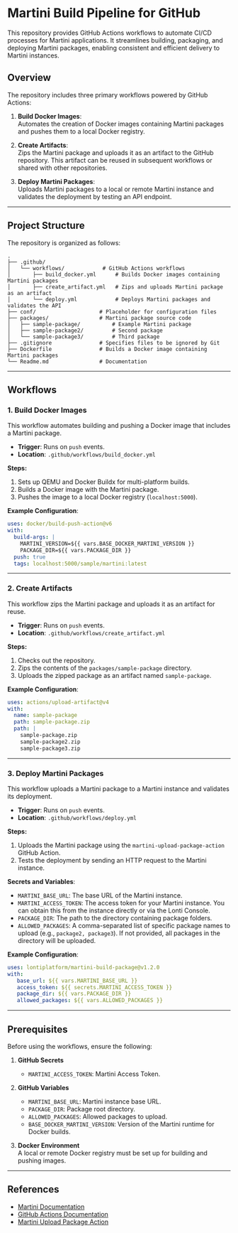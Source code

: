 
# Martini Build Pipeline for GitHub

This repository provides GitHub Actions workflows to automate CI/CD processes for Martini applications. It streamlines building, packaging, and deploying Martini packages, enabling consistent and efficient delivery to Martini instances.

## Overview

The repository includes three primary workflows powered by GitHub Actions:

1. **Build Docker Images**:  
   Automates the creation of Docker images containing Martini packages and pushes them to a local Docker registry.

2. **Create Artifacts**:  
   Zips the Martini package and uploads it as an artifact to the GitHub repository. This artifact can be reused in subsequent workflows or shared with other repositories.

3. **Deploy Martini Packages**:  
   Uploads Martini packages to a local or remote Martini instance and validates the deployment by testing an API endpoint.

---

## Project Structure

The repository is organized as follows:

```plaintext
.
├── .github/
│   └── workflows/            # GitHub Actions workflows
│       ├── build_docker.yml      # Builds Docker images containing Martini packages
│       ├── create_artifact.yml   # Zips and uploads Martini package as an artifact
│       └── deploy.yml            # Deploys Martini packages and validates the API
├── conf/                    # Placeholder for configuration files
├── packages/                # Martini package source code
│   ├── sample-package/          # Example Martini package
│   ├── sample-package2/         # Second package
│   └── sample-package3/         # Third package
├── .gitignore               # Specifies files to be ignored by Git
├── Dockerfile               # Builds a Docker image containing Martini packages
└── Readme.md                # Documentation
```

---

## Workflows

### **1. Build Docker Images**

This workflow automates building and pushing a Docker image that includes a Martini package.

- **Trigger**: Runs on `push` events.  
- **Location**: `.github/workflows/build_docker.yml`  

**Steps:**

1. Sets up QEMU and Docker Buildx for multi-platform builds.
2. Builds a Docker image with the Martini package.
3. Pushes the image to a local Docker registry (`localhost:5000`).

**Example Configuration**:

```yaml
uses: docker/build-push-action@v6
with:
  build-args: |
    MARTINI_VERSION=${{ vars.BASE_DOCKER_MARTINI_VERSION }}
    PACKAGE_DIR=${{ vars.PACKAGE_DIR }}
  push: true
  tags: localhost:5000/sample/martini:latest
```

---

### **2. Create Artifacts**

This workflow zips the Martini package and uploads it as an artifact for reuse.

- **Trigger**: Runs on `push` events.  
- **Location**: `.github/workflows/create_artifact.yml`  

**Steps:**

1. Checks out the repository.
2. Zips the contents of the `packages/sample-package` directory.
3. Uploads the zipped package as an artifact named `sample-package`.

**Example Configuration**:

```yaml
uses: actions/upload-artifact@v4
with:
  name: sample-package
  path: sample-package.zip
  path: |
    sample-package.zip
    sample-package2.zip
    sample-package3.zip
```

---

### **3. Deploy Martini Packages**

This workflow uploads a Martini package to a Martini instance and validates its deployment.

- **Trigger**: Runs on `push` events.  
- **Location**: `.github/workflows/deploy.yml`  

**Steps:**

1. Uploads the Martini package using the `martini-upload-package-action` GitHub Action.
2. Tests the deployment by sending an HTTP request to the Martini instance.

**Secrets and Variables**:

- `MARTINI_BASE_URL`: The base URL of the Martini instance.
- `MARTINI_ACCESS_TOKEN`: The access token for your Martini instance. You can obtain this from the instance directly or via the Lonti Console.
- `PACKAGE_DIR`: The path to the directory containing package folders.
- `ALLOWED_PACKAGES`: A comma-separated list of specific package names to upload (e.g., `package2, package3`). If not provided, all packages in the directory will be uploaded.

**Example Configuration**:

```yaml
uses: lontiplatform/martini-build-package@v1.2.0
with:
   base_url: ${{ vars.MARTINI_BASE_URL }}
   access_token: ${{ secrets.MARTINI_ACCESS_TOKEN }}
   package_dir: ${{ vars.PACKAGE_DIR }}
   allowed_packages: ${{ vars.ALLOWED_PACKAGES }}
```

---

## Prerequisites

Before using the workflows, ensure the following:

1. **GitHub Secrets**  
   - `MARTINI_ACCESS_TOKEN`: Martini Access Token.

2. **GitHub Variables**  
   - `MARTINI_BASE_URL`: Martini instance base URL.
   - `PACKAGE_DIR`: Package root directory.
   - `ALLOWED_PACKAGES`: Allowed packages to upload.
   - `BASE_DOCKER_MARTINI_VERSION`: Version of the Martini runtime for Docker builds.

3. **Docker Environment**  
   A local or remote Docker registry must be set up for building and pushing images.

---

## References

- [Martini Documentation](https://developer.lonti.com/docs/martini)
- [GitHub Actions Documentation](https://docs.github.com/en/actions)
- [Martini Upload Package Action](https://github.com/lontiplatform/martini-build-package)
